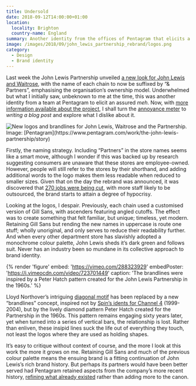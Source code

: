 ```yaml
---
title: Undersold
date: 2018-09-12T14:00:00+01:00
location:
  locality: Brighton
  country-name: England
summary: Another identity from the offices of Pentagram that elicits a feeling somewhere between despair and indifference.
image: /images/2018/09/john_lewis_partnership_rebrand/logos.png
category:
  - Design
  - Brand identity
---
```

Last week the John Lewis Partnership unveiled [a new look for John Lewis and Waitrose][1], with the name of each chain to now be suffixed by “& Partners”, emphasising the organisation’s ownership model. Underwhelmed but what I initially saw, unbeknown to me at the time, this was another identity from a team at Pentagram to elicit an assured *meh*. Now, with [more information available about the project][2], I shall turn the [annoyance meter][3] to *writing a blog post* and explore what I dislike about it.

![](/images/2018/09/john_lewis_partnership_rebrand/logos.png 'New logos and brandlines for John Lewis, Waitrose and the Partnership. Image: [Pentagram](https://www.pentagram.com/work/the-john-lewis-partnership/story)')

Firstly, the naming strategy. Including “Partners” in the store names seems like a smart move, although I wonder if this was backed up by research suggesting consumers are unaware that these stores are employee-owned. However, people will still refer to the stores by their shorthand, and adding additional words to the logo makes them less readable when reduced to smaller sizes. Given that on the day the rebrand was announced, it was discovered that [270 jobs were being cut][4], with more staff likely to be outsourced, the brand starts to attain a degree of hypocrisy.

Looking at the logos, I despair. Previously, each chain used a customised version of Gill Sans, with ascenders featuring angled cutoffs. The effect was to create something that felt familiar, but unique; timeless, yet modern. Retaining Gill Sans but rending the new names in uppercase is route one stuff; wholly unoriginal, and only serves to reduce their readability further. And when every other department store has slavishly adopted a monochrome colour palette, John Lewis sheds it’s dark green and follows suit. Never has an industry been so mundane in its collective approach to brand identity.

{% render 'figure'
  embed: 'https://vimeo.com/288323929'
  embedPoster: 'https://i.vimeocdn.com/video/723701449'
  caption: 'The brandlines were inspired by a Peter Hatch pattern created for the John Lewis Partnership in the 1960s.'
%}

Lloyd Northover’s intriguing [diagonal motif][5] has been replaced by a new “brandlines” concept, inspired not by [Spin’s idents for Channel 4][6] (1999-2004), but by the lively diamond pattern Peter Hatch created for the Partnership in the 1960s. This pattern remains engaging sixty years later, yet when turned into a series of vertical bars, the relationship is lost. Rather than enliven, these insipid lines suck the life out of everything they touch, not least the logos where they are used as holding shapes.

It’s easy to critique without context of course, and the more I look at this work the more it grows on me. Retaining Gill Sans and much of the previous colour palette means the ensuing brand is a fitting continuation of John Lewis’s rich brand history. But perhaps its partners would have been better served had Pentagram retained aspects from the company’s more recent history, [refining what already existed][7] rather than adding more to the canon.

[1]: https://www.pentagram.com/work/the-john-lewis-partnership/story
[2]: https://www.itsnicethat.com/features/pentagram-harry-pearce-the-john-lewis-partnership-redesign-graphic-design-050918
[3]: https://haiprl.andyhiggs.uk
[4]: https://www.theguardian.com/business/2018/sep/04/john-lewis-joins-department-store-rout-with-250-job-cuts
[5]: https://www.johnlloyd.uk.com/lloyd-northover/identity/2/1/
[6]: https://identcentral.co.uk/idents/channel-4/channel-4/channel-4-1999-2004/channel-4-idents-1999/
[7]: /2018/07/brands_renewed
